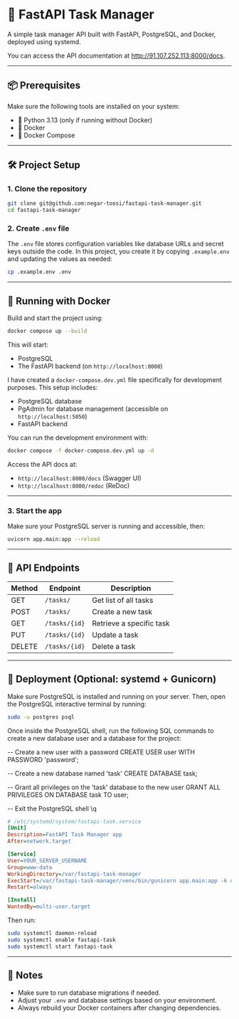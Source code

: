 # 🚀 FastAPI Task Manager

A simple task manager API built with FastAPI, PostgreSQL, and Docker, deployed using systemd.

You can access the API documentation at http://91.107.252.113:8000/docs.

---

## 📦 Prerequisites

Make sure the following tools are installed on your system:

- 🐍 Python 3.13 (only if running without Docker)
- 🐳 Docker
- 🐙 Docker Compose

---

## 🛠️ Project Setup

### 1. Clone the repository

```bash
git clone git@github.com:negar-toosi/fastapi-task-manager.git
cd fastapi-task-manager
```

### 2. Create `.env` file

The `.env` file stores configuration variables like database URLs and secret keys outside the code. In this project, you create it by copying `.example.env` and updating the values as needed:

```bash
cp .example.env .env
```
---

## 🐳 Running with Docker

Build and start the project using:

```bash
docker compose up --build
```

This will start:

- PostgreSQL
- The FastAPI backend (on `http://localhost:8000`)

I have created a `docker-compose.dev.yml` file specifically for development purposes. This setup includes:

- PostgreSQL database
- PgAdmin for database management (accessible on `http://localhost:5050`)
- FastAPI backend

You can run the development environment with:

```bash
docker compose -f docker-compose.dev.yml up -d
```

Access the API docs at:

- `http://localhost:8000/docs` (Swagger UI)
- `http://localhost:8000/redoc` (ReDoc)

---

### 3. Start the app

Make sure your PostgreSQL server is running and accessible, then:

```bash
uvicorn app.main:app --reload
```

---

## 🧪 API Endpoints

| Method | Endpoint           | Description                   |
|--------|--------------------|-------------------------------|
| GET    | `/tasks/`          | Get list of all tasks         |
| POST   | `/tasks/`          | Create a new task             |
| GET    | `/tasks/{id}`      | Retrieve a specific task      |
| PUT    | `/tasks/{id}`      | Update a task                 |
| DELETE | `/tasks/{id}`      | Delete a task                 |

---

## 🧰 Deployment (Optional: systemd + Gunicorn)

Make sure PostgreSQL is installed and running on your server. Then, open the PostgreSQL interactive terminal by running:

```bash
sudo -u postgres psql
```
Once inside the PostgreSQL shell, run the following SQL commands to create a new database user and a database for the project:

-- Create a new user with a password
CREATE USER user WITH PASSWORD 'password';

-- Create a new database named 'task'
CREATE DATABASE task;

-- Grant all privileges on the 'task' database to the new user
GRANT ALL PRIVILEGES ON DATABASE task TO user;

-- Exit the PostgreSQL shell
\q

```ini
# /etc/systemd/system/fastapi-task.service
[Unit]
Description=FastAPI Task Manager app
After=network.target

[Service]
User=YOUR_SERVER_USERNAME
Group=www-data
WorkingDirectory=/var/fastapi-task-manager
ExecStart=/var/fastapi-task-manager/venv/bin/gunicorn app.main:app -k uvicorn.workers.UvicornWorker --bind 0.0.0.0:8000
Restart=always

[Install]
WantedBy=multi-user.target
```

Then run:

```bash
sudo systemctl daemon-reload
sudo systemctl enable fastapi-task
sudo systemctl start fastapi-task
```

---

## 🧩 Notes

- Make sure to run database migrations if needed.
- Adjust your `.env` and database settings based on your environment.
- Always rebuild your Docker containers after changing dependencies.
